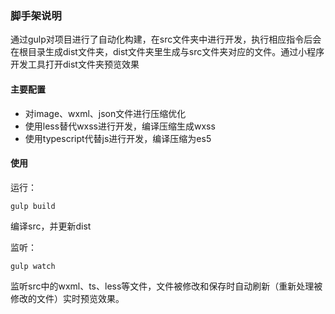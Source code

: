 ### 脚手架说明
通过gulp对项目进行了自动化构建，在src文件夹中进行开发，执行相应指令后会在根目录生成dist文件夹，dist文件夹里生成与src文件夹对应的文件。通过小程序开发工具打开dist文件夹预览效果

#### 主要配置
 - 对image、wxml、json文件进行压缩优化
 - 使用less替代wxss进行开发，编译压缩生成wxss
 - 使用typescript代替js进行开发，编译压缩为es5

#### 使用
运行：
```
gulp build
```
编译src，并更新dist

监听：
```
gulp watch
```
监听src中的wxml、ts、less等文件，文件被修改和保存时自动刷新（重新处理被修改的文件）实时预览效果。
